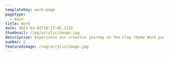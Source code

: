 ```yaml
---
templateKey: work-page
pagetype:
  - main
title: Work
date: 2023-03-02T10:17:05.133Z
thumbnail: /img/acrylic/image.jpg
description: Experience our creative journey on the Clay theme Work page. Explore our portfolio and witness the artistry behind our projects.
number: 2
featuredimage: /img/acrylic/image.jpg
---
```



